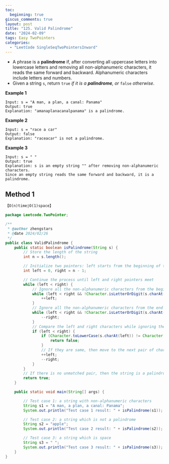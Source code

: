 ```yaml
---
toc:
  beginning: true
giscus_comments: true
layout: post
title: "125. Valid Palindrome"
date: "2024-02-09"
tags: Easy TwoPointers
categories:
  - "LeetCode SingleSeqTwoPointersInward"
---
```



- A phrase is a **palindrome** if, after converting all uppercase letters into lowercase letters and removing all non-alphanumeric characters, it reads the same forward and backward. Alphanumeric characters include letters and numbers.
- Given a string `s`, return `true` *if it is a **palindrome**, or* `false` *otherwise*.

**Example 1**

```
Input: s = "A man, a plan, a canal: Panama"
Output: true
Explanation: "amanaplanacanalpanama" is a palindrome.
```

**Example 2**

```
Input: s = "race a car"
Output: false
Explanation: "raceacar" is not a palindrome.
```

**Example 3**

```
Input: s = " "
Output: true
Explanation: s is an empty string "" after removing non-alphanumeric characters.
Since an empty string reads the same forward and backward, it is a palindrome.
```

## Method 1

```tex
【O(n)time∣O(1)space】
```

```java
package Leetcode.TwoPointer;

/**
 * @author zhengstars
 * @date 2024/02/26
 */
public class ValidPalindrome {
    public static boolean isPalindrome(String s) {
        // Store the length of the string
        int n = s.length();

        // Initialize two pointers: left starts from the beginning of the string; right starts from the end of the string
        int left = 0, right = n - 1;

        // Continue the process until left and right pointers meet
        while (left < right) {
            // Ignore all the non-alphanumeric characters from the beginning of the string
            while (left < right && !Character.isLetterOrDigit(s.charAt(left))) {
                ++left;
            }
            // Ignore all the non-alphanumeric characters from the end of the string
            while (left < right && !Character.isLetterOrDigit(s.charAt(right))) {
                --right;
            }
            // Compare the left and right characters while ignoring the case
            if (left < right) {
                if (Character.toLowerCase(s.charAt(left)) != Character.toLowerCase(s.charAt(right))) {
                    return false;
                }
                // If they are same, then move to the next pair of characters
                ++left;
                --right;
            }
        }
        // If there is no unmatched pair, then the string is a palindrome
        return true;
    }

    public static void main(String[] args) {

        // Test case 1: a string with non-alphanumeric characters
        String s1 = "A man, a plan, a canal: Panama";
        System.out.println("Test case 1 result: " + isPalindrome(s1)); // Output: true

        // Test case 2: a string which is not a palindrome
        String s2 = "apple";
        System.out.println("Test case 2 result: " + isPalindrome(s2)); // Output: false

        // Test case 3: a string which is space
        String s3 = " ";
        System.out.println("Test case 3 result: " + isPalindrome(s3)); // Output: true
    }
}

```


